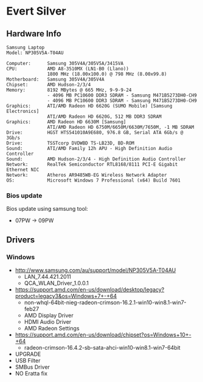 # Evert Silver

## Hardware Info
```
Samsung Laptop
Model: NP305V5A-T04AU

Computer:      Samsung 305V4A/305V5A/3415VA
CPU:           AMD A8-3510MX (LN1-B0 (Llano))
               1800 MHz (18.00x100.0) @ 798 MHz (8.00x99.8)
Motherboard:   Samsung 305V4A/305V4A
Chipset:       AMD Hudson-2/3/4
Memory:        8192 MBytes @ 665 MHz, 9-9-9-24
               - 4096 MB PC10600 DDR3 SDRAM - Samsung M471B5273DH0-CH9
               - 4096 MB PC10600 DDR3 SDRAM - Samsung M471B5273DH0-CH9
Graphics:      ATI/AMD Radeon HD 6620G (SUMO Mobile) [Samsung Electronics]
               ATI/AMD Radeon HD 6620G, 512 MB DDR3 SDRAM
Graphics:      AMD Radeon HD 6630M [Samsung]
               ATI/AMD Radeon HD 6750M/6650M/6630M/7650M, -1 MB SDRAM
Drive:         HGST HTS541010A9E680, 976.8 GB, Serial ATA 6Gb/s @ 3Gb/s
Drive:         TSSTcorp DVDWBD TS-LB23D, BD-ROM
Sound:         ATI/AMD Family 12h APU - High Definition Audio Controller
Sound:         AMD Hudson-2/3/4 - High Definition Audio Controller
Network:       RealTek Semiconductor RTL8168/8111 PCI-E Gigabit Ethernet NIC
Network:       Atheros AR9485WB-EG Wireless Network Adapter
OS:            Microsoft Windows 7 Professional (x64) Build 7601
```

### Bios update
Bios update using samsung tool:
- 07PW -> 09PW

## Drivers
### Windows
- http://www.samsung.com/au/support/model/NP305V5A-T04AU
    - LAN_7.44.421.2011
    - QCA_WLAN_Driver_1.0.0.1
- https://support.amd.com/en-us/download/desktop/legacy?product=legacy3&os=Windows+7+-+64
    - non-whql-64bit-nieg-radeon-crimson-16.2.1-win10-win8.1-win7-feb27
    - AMD Display Driver
    - HDMI Audio Driver
    - AMD Radeon Settings
- https://support.amd.com/en-us/download/chipset?os=Windows+10+-+64
    - radeon-crimson-16.4.2-sb-sata-ahci-win10-win8.1-win7-64bit
 - UPGRADE
 - USB Filter
 - SMBus Driver
 - NO Eratta fix

